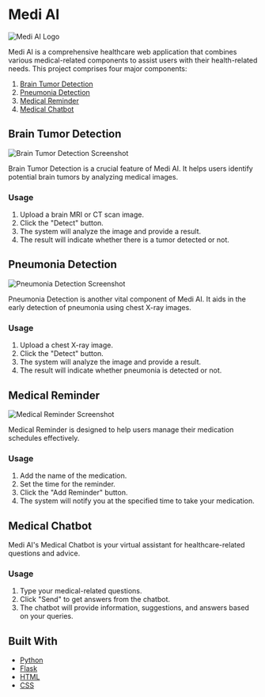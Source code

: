 # Medi AI

![Medi AI Logo](images/medi-ai-logo.png)

Medi AI is a comprehensive healthcare web application that combines various medical-related components to assist users with their health-related needs. This project comprises four major components:

1. [Brain Tumor Detection](#brain-tumor-detection)
2. [Pneumonia Detection](#pneumonia-detection)
3. [Medical Reminder](#medical-reminder)
4. [Medical Chatbot](#medical-chatbot)

## Brain Tumor Detection

![Brain Tumor Detection Screenshot](images/brain-tumor-screenshot.png)

Brain Tumor Detection is a crucial feature of Medi AI. It helps users identify potential brain tumors by analyzing medical images.

### Usage

1. Upload a brain MRI or CT scan image.
2. Click the "Detect" button.
3. The system will analyze the image and provide a result.
4. The result will indicate whether there is a tumor detected or not.

## Pneumonia Detection

![Pneumonia Detection Screenshot](images/pneumonia-screenshot.png)

Pneumonia Detection is another vital component of Medi AI. It aids in the early detection of pneumonia using chest X-ray images.

### Usage

1. Upload a chest X-ray image.
2. Click the "Detect" button.
3. The system will analyze the image and provide a result.
4. The result will indicate whether pneumonia is detected or not.

## Medical Reminder

![Medical Reminder Screenshot](images/medical-reminder-screenshot.png)

Medical Reminder is designed to help users manage their medication schedules effectively.

### Usage

1. Add the name of the medication.
2. Set the time for the reminder.
3. Click the "Add Reminder" button.
4. The system will notify you at the specified time to take your medication.

## Medical Chatbot

Medi AI's Medical Chatbot is your virtual assistant for healthcare-related questions and advice.

### Usage

1. Type your medical-related questions.
2. Click "Send" to get answers from the chatbot.
3. The chatbot will provide information, suggestions, and answers based on your queries.

## Built With

- [Python](https://www.python.org/)
- [Flask](https://flask.palletsprojects.com/)
- [HTML](https://html.spec.whatwg.org/)
- [CSS](https://www.w3.org/Style/CSS/)

